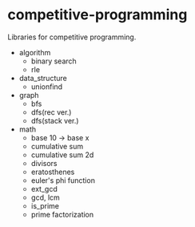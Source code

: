 # competitive-programming
Libraries for competitive programming.

- algorithm
  - binary search
  - rle
- data_structure
  - unionfind
- graph
  - bfs
  - dfs(rec ver.)
  - dfs(stack ver.)
- math
  - base 10 -> base x
  - cumulative sum
  - cumulative sum 2d
  - divisors
  - eratosthenes
  - euler's phi function
  - ext_gcd
  - gcd, lcm
  - is_prime
  - prime factorization
